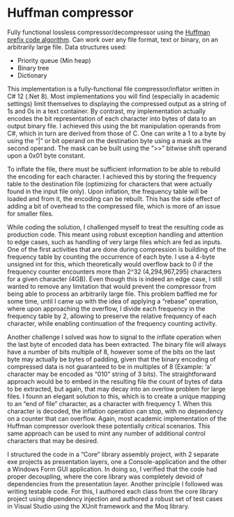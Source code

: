 # Huffman compressor

Fully functional lossless compressor/decompressor using the [Huffman prefix code algorithm](https://en.wikipedia.org/wiki/Huffman_coding).
Can work over any file format, text or binary, on an arbitrarily large file.
Data structures used:
- Priority queue (Min heap)
- Binary tree
- Dictionary

This implementation is a fully-functional file compressor/inflator written in C# 12 (.Net 8).  Most implementations you will find (especially in academic settings) limit themselves to displaying the compressed output as a string of 1s and 0s in a text container.  By contrast, my implementation actually encodes the bit representation of each character into bytes of data to an output binary file. I achieved this using the bit manipulation operands from C#, which in turn are derived from those of C.  One can write a 1 to a byte by using the “|” or bit operand on the destination byte using a mask as the second operand.  The mask can be built using the ”>>” bitwise shift operand upon a 0x01 byte constant.

To inflate the file, there must be sufficient information to be able to rebuild the encoding for each character.  I achieved this by storing the frequency table to the destination file (optimizing for characters that were actually found in the input file only).  Upon inflation, the frequency table will be loaded and from it, the encoding can be rebuilt.  This has the side effect of adding a bit of overhead to the compressed file, which is more of an issue for smaller files.

While coding the solution, I challenged myself to treat the resulting code as production code.  This meant using robust exception handling and attention to edge cases, such as handling of very large files which are fed as inputs.  One of the first activities that are done during compression is building of the frequency table by counting the occurrence of each byte.  I use a 4-byte unsigned int for this, which theoretically would overflow back to 0 if the frequency counter encounters more than 2^32 (4,294,967,295) characters for a given character (4GB).  Even though this is indeed an edge case, I still wanted to remove any limitation that would prevent the compressor from being able to process an arbitrarily large file.  This problem baffled me for some time, until I came up with the idea of applying a “rebase” operation, where upon approaching the overflow, I divide each frequency in the frequency table by 2, allowing to preserve the relative frequency of each character, while enabling continuation of the frequency counting activity.

Another challenge I solved was how to signal to the inflate operation when the last byte of encoded data has been extracted.  The binary file will always have a number of bits multiple of 8, however some of the bits on the last byte may actually be bytes of padding, given that the binary encoding of compressed data is not guaranteed to be in multiples of 8 (Example: ‘a’ character may be encoded as “010” string of 3 bits).  The straightforward approach would be to embed in the resulting file the count of bytes of data to be extracted, but again, that may decay into an overlow problem for large files.  I founn an elegant solution to this, which is to create a unique mapping to an “end of file” character, as a character with frequency 1.  When this character is decoded, the inflation operation can stop, with no dependency on a counter that can overflow.  Again, most academic implementation of the Huffman compressor overlook these potentially critical scenarios.  This same approach can be used to mint any number of additional control characters that may be desired.

I structured the code in a “Core” library assembly project, with 2 separate exe projects as presentation layers, one a Console-application and the other a Windows Form GUI application.  In doing so, I verified that the code had proper decoupling, where the core library was completely devoid of dependencies from the presentation layer.
Another principle I followed was writing testable code.  For this, I authored each class from the core library project using dependency injection and authored a robust set of test cases in Visual Studio using the XUnit framework and the Moq library.

